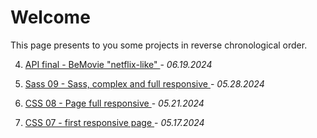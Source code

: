 # Welcome

This page presents to you some projects in reverse chronological order.

4. <a target="_blank" href="https://artdorc.github.io/BECODE-CSS-pixel-perfect/BeMovie"> API final - BeMovie "netflix-like" </a> - *06.19.2024*

3. <a target="_blank" href="https://artdorc.github.io/BECODE-CSS-pixel-perfect/09-Bonus-Sass">Sass 09 - Sass, complex and full responsive </a> - *05.28.2024*

2. <a target="_blank" href="https://artdorc.github.io/BECODE-CSS-pixel-perfect/08-ultimate-CSS">CSS 08 - Page full responsive </a> - *05.21.2024*
   
1. <a target="_blank" href="https://artdorc.github.io/BECODE-CSS-pixel-perfect/07-final-CSS-grid-responsive"> CSS 07 - first responsive page </a> - *05.17.2024*






